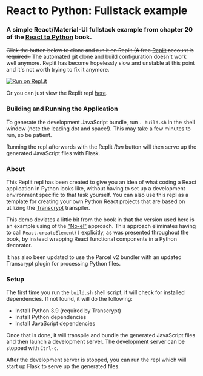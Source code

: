 # React to Python: Fullstack example

### A simple React/Material-UI fullstack example from chapter 20 of the [React to Python](https://pyreact.com) book.

~~Click the button below to clone and run it on Replit (A free [Replit](https://replit.com/) account is required):~~
The automated git clone and build configuration doesn't work well anymore. Replit has become hopelessly slow and unstable at this point and it's not worth trying to fix it anymore.

[![Run on Repl.it](https://repl.it/badge/github/JennaSys/replit_rtp_fullstack)](https://repl.it/github/JennaSys/replit_rtp_fullstack)

Or you can just view the Replit repl [here](https://replit.com/@JennaSys/replitrtpfullstack).

### Building and Running the Application
To generate the development JavaScript bundle, run `. build.sh` in the shell window (note the leading dot and space!). This may take a few minutes to run, so be patient.

Running the repl afterwards with the Replit _Run_ button will then serve up the generated JavaScript files with Flask.

### About
This Replit repl has been created to give you an idea of what coding a React application in Python looks like, without having to set up a development environment specific to that task yourself.  You can also use this repl as a template for creating your own Python React projects that are based on utilizing the [Transcrypt](https://www.transcrypt.org) transpiler.

This demo deviates a little bit from the book in that the version used here is an example using of the ["No-el"](https://dev.to/jennasys/no-el-eliminate-explicit-calls-to-createelement-when-using-python-to-code-react-applications-5214) approach.  This approach eliminates having to call `React.createElement()` explicitly, as was presented throughout the book, by instead wrapping React functional components in a Python decorator.

It has also been updated to use the Parcel v2 bundler with an updated Transcrypt plugin for processing Python files.

### Setup
The first time you run the `build.sh` shell script, it will check for installed dependencies.  If not found, it will do the following:  
- Install Python 3.9 (required by Transcrypt)
- Install Python dependencies
- Install JavaScript dependencies

Once that is done, it will transpile and bundle the generated JavaScript files and then launch a development server. The development server can be stopped with `Ctrl-c`.

After the development server is stopped, you can run the repl which will start up Flask to serve up the generated files.

